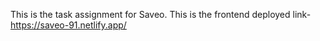 This is the task assignment for Saveo.
This is the frontend deployed link-
https://saveo-91.netlify.app/
